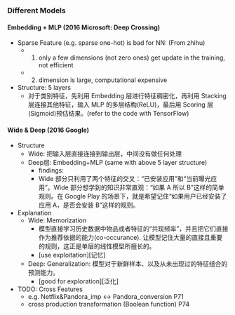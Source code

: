 ### Different Models
#### Embedding + MLP (2016 Microsoft: Deep Crossing)
- Sparse Feature (e.g. sparse one-hot) is bad for NN: (From zhihu)
  - 1. only a few dimensions (not zero ones) get update in the training, not efficient
  - 2. dimension is large, computational expensive
- Structure: 5 layers
  - 对于类别特征，先利用 Embedding 层进行特征稠密化，再利用 Stacking 层连接其他特征，输入 MLP 的多层结构(ReLU)，最后用 Scoring 层(Sigmoid)预估结果。(refer to the code with TensorFlow)
#### Wide & Deep (2016 Google)
- Structure
  - Wide: 把输入层直接连接到输出层，中间没有做任何处理
  - Deep层: Embedding+MLP (same with above 5 layer structure)
    - findings:
    - Wide 部分只利用了两个特征的交叉：“已安装应用”和“当前曝光应用”。Wide 部分想学到的知识非常直观：“如果 A 所以 B”这样的简单规则。在 Google Play 的场景下，就是希望记住“如果用户已经安装了应用 A，是否会安装 B”这样的规则。
- Explanation
  - Wide: Memorization
    - 模型直接学习历史数据中物品或者特征的“共现频率”，并且把它们直接作为推荐依据的能力(co-occurance). 让模型记住大量的直接且重要的规则，这正是单层的线性模型所擅长的。
    - [use exploitation][记忆]
  - Deep: Generalization: 模型对于新鲜样本、以及从未出现过的特征组合的预测能力。
    - [good for exploration][泛化]
- TODO: Cross Features
  - e.g. Netflix&Pandora_imp <-> Pandora_conversion P71
  - cross production transformation (Boolean function) P74
